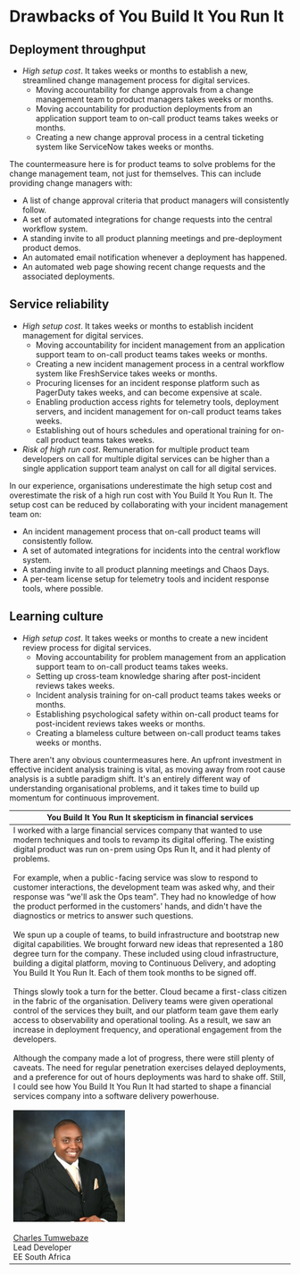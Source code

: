 # Drawbacks of You Build It You Run It

## Deployment throughput

* *High setup cost*. It takes weeks or months to establish a new, streamlined change management process for digital services.
  * Moving accountability for change approvals from a change management team to product managers takes weeks or months. 
  * Moving accountability for production deployments from an application support team to on-call product teams takes weeks or months.
  * Creating a new change approval process in a central ticketing system like ServiceNow takes weeks or months. 

The countermeasure here is for product teams to solve problems for the change management team, not just for themselves. This can include providing change managers with: 

* A list of change approval criteria that product managers will consistently follow.
* A set of automated integrations for change requests into the central workflow system. 
* A standing invite to all product planning meetings and pre-deployment product demos.
* An automated email notification whenever a deployment has happened.
* An automated web page showing recent change requests and the associated deployments.

## Service reliability

* *High setup cost*. It takes weeks or months to establish incident management for digital services.
  * Moving accountability for incident management from an application support team to on-call product teams takes weeks or months. 
  * Creating a new incident management process in a central workflow system like FreshService takes weeks or months. 
  * Procuring licenses for an incident response platform such as PagerDuty takes weeks, and can become expensive at scale. 
  * Enabling production access rights for telemetry tools, deployment servers, and incident management for on-call product teams takes weeks.
  * Establishing out of hours schedules and operational training for on-call product teams takes weeks. 
* *Risk of high run cost*. Remuneration for multiple product team developers on call for multiple digital services can be higher than a single application support team analyst on call for all digital services.

In our experience, organisations underestimate the high setup cost and overestimate the risk of a high run cost with You Build It You Run It. The setup cost can be reduced by collaborating with your incident management team on:

* An incident management process that on-call product teams will consistently follow.
* A set of automated integrations for incidents into the central workflow system.
* A standing invite to all product planning meetings and Chaos Days.
* A per-team license setup for telemetry tools and incident response tools, where possible.

## Learning culture

* *High setup cost*. It takes weeks or months to create a new incident review process for digital services.
  * Moving accountability for problem management from an application support team to on-call product teams takes weeks.
  * Setting up cross-team knowledge sharing after post-incident reviews takes weeks.  
  * Incident analysis training for on-call product teams takes weeks or months. 
  * Establishing psychological safety within on-call product teams for post-incident reviews takes weeks or months.
  * Creating a blameless culture between on-call product teams takes weeks or months.

There aren't any obvious countermeasures here. An upfront investment in effective incident analysis training is vital, as moving away from root cause analysis is a subtle paradigm shift. It's an entirely different way of understanding organisational problems, and it takes time to build up momentum for continuous improvement. 

|You Build It You Run It skepticism in financial services| 
|---|
|I worked with a large financial services company that wanted to use modern techniques and tools to revamp its digital offering. The existing digital product was run on-prem using Ops Run It, and it had plenty of problems.<br><br>For example, when a public-facing service was slow to respond to customer interactions, the development team was asked why, and their response was “we'll ask the Ops team”. They had no knowledge of how the product performed in the customers' hands, and didn't have the diagnostics or metrics to answer such questions.<br><br>We spun up a couple of teams, to build infrastructure and bootstrap new digital capabilities. We brought forward new ideas that represented a 180 degree turn for the company. These included using cloud infrastructure, building a digital platform, moving to Continuous Delivery, and adopting You Build It You Run It. Each of them took months to be signed off.<br><br>Things slowly took a turn for the better. Cloud became a first-class citizen in the fabric of the organisation. Delivery teams were given operational control of the services they built, and our platform team gave them early access to observability and operational tooling. As a result, we saw an increase in deployment frequency, and operational engagement from the developers.<br><br>Although the company made a lot of progress, there were still plenty of caveats. The need for regular penetration exercises delayed deployments, and a preference for out of hours deployments was hard to shake off. Still, I could see how You Build It You Run It had started to shape a financial services company into a software delivery powerhouse.<br><br>![](../.gitbook/assets/what-is-you-build-it-you-run-it/charles-tumwebaze.png)<br><br>[Charles Tumwebaze](https://www.linkedin.com/in/charles-tumwebaze-a4361847/)<br>Lead Developer<br>EE South Africa|